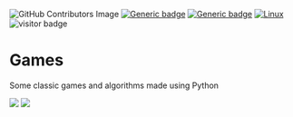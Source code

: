 ![GitHub Contributors Image](https://contrib.rocks/image?repo=o-ikne/Personal-Mini-Projects)
[![Generic badge](https://img.shields.io/badge/Made_With-Python-<COLOR>.svg)](https://shields.io/)
[![Generic badge](https://img.shields.io/badge/Library-Pygame-red.svg)](https://shields.io/)
[![Linux](https://svgshare.com/i/Zhy.svg)](https://svgshare.com/i/Zhy.svg)
![visitor badge](https://visitor-badge.glitch.me/badge?page_id=o-ikne.Personal-Mini-Projects)

# Games
Some classic games and algorithms made using Python

![](https://img.shields.io/badge/Python-00000F?style=for-the-badge&logo=python&logoColor=white)
![](https://img.shields.io/badge/Jupyter-00000F?style=for-the-badge&logo=jupyter&logoColor=white)
